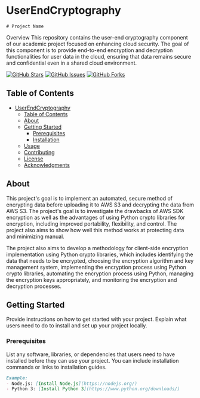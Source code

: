 # UserEndCryptography  
    
    # Project Name

Overview
This repository contains the user-end cryptography component of our academic project focused on enhancing cloud security. The goal of this component is to provide end-to-end encryption and decryption functionalities for user data in the cloud, ensuring that data remains secure and confidential even in a shared cloud environment.


[![GitHub Stars](https://img.shields.io/github/stars/PradipMugithe/UserEndCryptography.svg)](https://github.com/PradipMugithe/UserEndCryptography/stargazers)
[![GitHub Issues](https://img.shields.io/github/issues/PradipMugithe/UserEndCryptography.svg)](https://github.comPradipMugithe/UserEndCryptography/issues)
[![GitHub Forks](https://img.shields.io/github/forks/PradipMugithe/UserEndCryptography.svg)](https://github.com/PradipMugithe/UserEndCryptography/network)

## Table of Contents

- [UserEndCryptography](https://github.com/PradipMugithe/UserEndCryptography)
  - [Table of Contents](#[https://github.com/PradipMugithe/UserEndCryptography/edit/master/README.md#table-of-contents])
  - [About](#about)
  - [Getting Started](#getting-started)
    - [Prerequisites](#prerequisites)
    - [Installation](#installation)
  - [Usage](#usage)
  - [Contributing](#contributing)
  - [License](#license)
  - [Acknowledgments](#acknowledgments)

## About

This project's goal is to implement an automated, secure method of encrypting data
before uploading it to AWS S3 and decrypting the data from AWS S3. The project's
goal is to investigate the drawbacks of AWS SDK encryption as well as the
advantages of using Python crypto libraries for encryption, including improved
portability, flexibility, and control. The project also aims to show how well this method
works at protecting data and minimizing manual.


The project also aims to develop a methodology for client-side encryption
implementation using Python crypto libraries, which includes identifying the data that
needs to be encrypted, choosing the encryption algorithm and key management
system, implementing the encryption process using Python crypto libraries,
automating the encryption process using Python, managing the encryption keys
appropriately, and monitoring the encryption and decryption processes.

## Getting Started

Provide instructions on how to get started with your project. Explain what users need to do to install and set up your project locally.

### Prerequisites

List any software, libraries, or dependencies that users need to have installed before they can use your project. You can include installation commands or links to installation guides.

```markdown
Example:
- Node.js: [Install Node.js](https://nodejs.org/)
- Python 3: [Install Python 3](https://www.python.org/downloads/)

